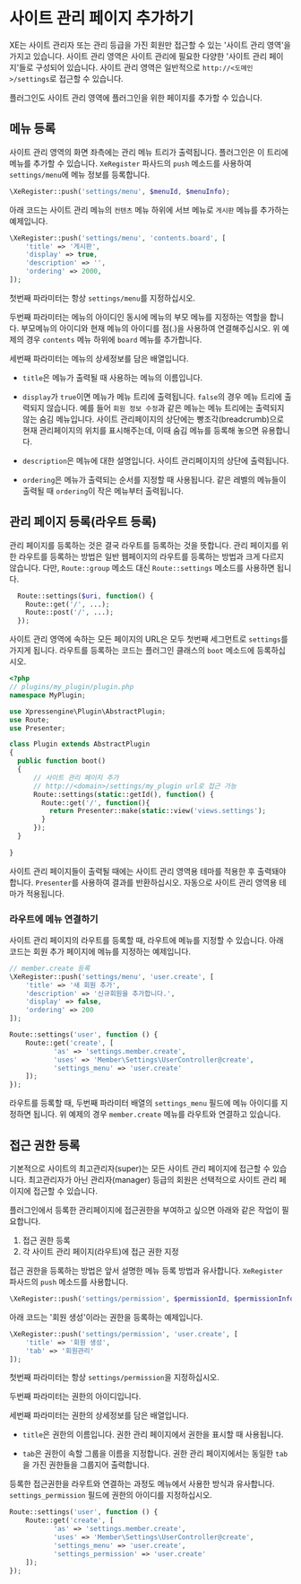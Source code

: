 # 사이트 관리 페이지 추가하기

XE는 사이트 관리자 또는 관리 등급을 가진 회원만 접근할 수 있는 '사이트 관리 영역'을 가지고 있습니다. 사이트 관리 영역은 사이트 관리에 필요한 다양한 '사이트 관리 페이지'들로 구성되어 있습니다. 사이트 관리 영역은 일반적으로 `http://<도메인>/settings`로 접근할 수 있습니다.


플러그인도 사이트 관리 영역에 플러그인을 위한 페이지를 추가할 수 있습니다.


## 메뉴 등록

사이트 관리 영역의 화면 좌측에는 관리 메뉴 트리가 출력됩니다. 플러그인은 이 트리에 메뉴를 추가할 수 있습니다. `XeRegister` 파사드의 `push` 메소드를 사용하여 `settings/menu`에 메뉴 정보를 등록합니다.

```php
\XeRegister::push('settings/menu', $menuId, $menuInfo);
```

아래 코드는 사이트 관리 메뉴의 `컨텐츠` 메뉴 하위에 서브 메뉴로 `게시판` 메뉴를 추가하는 예제입니다.

```php
\XeRegister::push('settings/menu', 'contents.board', [
    'title' => '게시판',
    'display' => true,
    'description' => '',
    'ordering' => 2000,
]);
```

첫번째 파라미터는 항상 `settings/menu`를 지정하십시오.

두번째 파라미터는 메뉴의 아이디인 동시에 메뉴의 부모 메뉴를 지정하는 역할을 합니다. 부모메뉴의 아이디와 현재 메뉴의 아이디를 점(.)을 사용하여 연결해주십시오. 위 예제의 경우 `contents` 메뉴 하위에 `board` 메뉴를 추가합니다.

세번째 파라미터는 메뉴의 상세정보를 담은 배열입니다.

- `title`은 메뉴가 출력될 때 사용하는 메뉴의 이름입니다.

- `display`가 `true`이면 메뉴가 메뉴 트리에 출력됩니다. `false`의 경우 메뉴 트리에 출력되지 않습니다. 예를 들어 `회원 정보 수정`과 같은 메뉴는 메뉴 트리에는 출력되지 않는 숨김 메뉴입니다. 사이트 관리페이지의 상단에는 빵조각(breadcrumb)으로 현재 관리페이지의 위치를 표시해주는데, 이때 숨김 메뉴를 등록해 놓으면 유용합니다.

- `description`은 메뉴에 대한 설명입니다. 사이트 관리페이지의 상단에 출력됩니다.

- `ordering`은 메뉴가 출력되는 순서를 지정할 때 사용됩니다. 같은 레벨의 메뉴들이 출력될 때 `ordering`이 작은 메뉴부터 출력됩니다.
 
## 관리 페이지 등록(라우트 등록)

관리 페이지를 등록하는 것은 결국 라우트를 등록하는 것을 뜻합니다. 관리 페이지를 위한 라우트를 등록하는 방법은 일반 웹페이지의 라우트를 등록하는 방법과 크게 다르지 않습니다. 다만, `Route::group` 메소드 대신 `Route::settings` 메소드를 사용하면 됩니다. 

```php
  Route::settings($uri, function() {
    Route::get('/', ...);
    Route::post('/', ...);
  });
```

사이트 관리 영역에 속하는 모든 페이지의 URL은 모두 첫번째 세그먼트로 `settings`를 가지게 됩니다. 라우트를 등록하는 코드는 플러그인 클래스의 `boot` 메소드에 등록하십시오.

```php
<?php
// plugins/my_plugin/plugin.php
namespace MyPlugin;

use Xpressengine\Plugin\AbstractPlugin;
use Route;
use Presenter;

class Plugin extends AbstractPlugin
{
  public function boot()
  {
      // 사이트 관리 페이지 추가
      // http://<domain>/settings/my_plugin url로 접근 가능
      Route::settings(static::getId(), function() {
        Route::get('/', function(){
          return Presenter::make(static::view('views.settings');
        }
      });
  }
  
}
```

사이트 관리 페이지들이 출력될 때에는 사이트 관리 영역용 테마를 적용한 후 출력돼야 합니다. `Presenter`를 사용하여 결과를 반환하십시오. 자동으로 사이트 관리 영역용 테마가 적용됩니다.



### 라우트에 메뉴 연결하기

사이트 관리 페이지의 라우트를 등록할 때, 라우트에 메뉴를 지정할 수 있습니다. 아래 코드는 회원 추가 페이지에 메뉴를 지정하는 예제입니다.


```php
// member.create 등록
\XeRegister::push('settings/menu', 'user.create', [
    'title' => '새 회원 추가',
    'description' => '신규회원을 추가합니다.',
    'display' => false,
    'ordering' => 200
]);
```

```php
Route::settings('user', function () {
    Route::get('create', [
           'as' => 'settings.member.create',
           'uses' => 'Member\Settings\UserController@create',
           'settings_menu' => 'user.create'
    ]);
});
```

라우트를 등록할 때, 두번째 파라미터 배열의 `settings_menu` 필드에 메뉴 아이디를 지정하면 됩니다. 위 예제의 경우 `member.create` 메뉴를 라우트와 연결하고 있습니다.


## 접근 권한 등록

기본적으로 사이트의 최고관리자(super)는 모든 사이트 관리 페이지에 접근할 수 있습니다. 최고관리자가 아닌 관리자(manager) 등급의 회원은 선택적으로 사이트 관리 페이지에 접근할 수 있습니다.

플러그인에서 등록한 관리페이지에 접근권한을 부여하고 싶으면 아래와 같은 작업이 필요합니다.

1. 접근 권한 등록
2. 각 사이트 관리 페이지(라우트)에 접근 권한 지정

접근 권한을 등록하는 방법은 앞서 설명한 메뉴 등록 방법과 유사합니다. `XeRegister` 파사드의 `push` 메소드를 사용합니다.


```php
\XeRegister::push('settings/permission', $permissionId, $permissionInfo);
```

아래 코드는 '회원 생성'이라는 권한을 등록하는 예제입니다.

```php
\XeRegister::push('settings/permission', 'user.create', [
    'title' => '회원 생성',
    'tab' => '회원관리'
]);
```

첫번째 파라미터는 항상 `settings/permission`을 지정하십시오.

두번째 파라미터는 권한의 아이디입니다.

세번째 파라미터는 권한의 상세정보를 담은 배열입니다.

- `title`은 권한의 이름입니다. 권한 관리 페이지에서 권한을 표시할 때 사용됩니다.

- `tab`은 권한이 속할 그룹을 이름을 지정합니다. 권한 관리 페이지에서는 동일한 `tab`을 가진 권한들을 그룹지어 출력합니다.


등록한 접근권한을 라우트와 연결하는 과정도 메뉴에서 사용한 방식과 유사합니다. `settings_permission` 필드에 권한의 아이디를 지정하십시오.

```php
Route::settings('user', function () {
    Route::get('create', [
           'as' => 'settings.member.create',
           'uses' => 'Member\Settings\UserController@create',
           'settings_menu' => 'user.create',
           'settings_permission' => 'user.create'
    ]);
});
```

